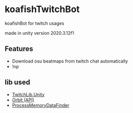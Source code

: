 # koafishTwitchBot
koafishBot for twitch usages

made in unity version 2020.3.12f1

## Features
- Download osu beatmaps from twitch chat automatically
- !np

## lib used
* [TwitchLib.Unity](https://github.com/TwitchLib/TwitchLib.Unity)
* [Orbit (API)](https://github.com/dragonfruitnetwork/orbit-api)
* [ProcessMemoryDataFinder](https://github.com/Piotrekol/ProcessMemoryDataFinder)
